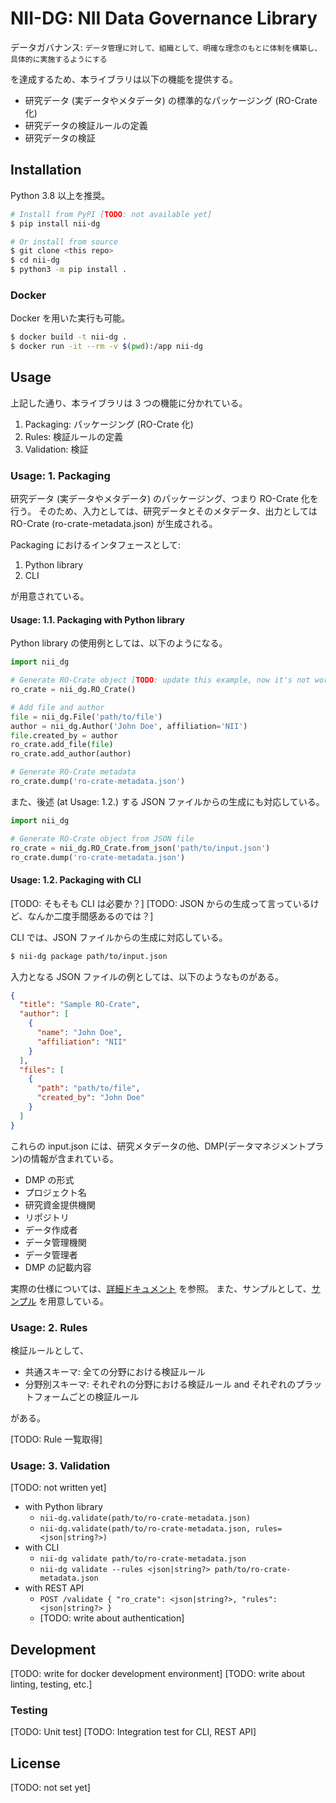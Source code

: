 # NII-DG: NII Data Governance Library

データガバナンス: `データ管理に対して、組織として、明確な理念のもとに体制を構築し、具体的に実施するようにする`

を達成するため、本ライブラリは以下の機能を提供する。

- 研究データ (実データやメタデータ) の標準的なパッケージング (RO-Crate 化)
- 研究データの検証ルールの定義
- 研究データの検証

## Installation

Python 3.8 以上を推奨。

```bash
# Install from PyPI [TODO: not available yet]
$ pip install nii-dg

# Or install from source
$ git clone <this repo>
$ cd nii-dg
$ python3 -m pip install .
```

### Docker

Docker を用いた実行も可能。

```bash
$ docker build -t nii-dg .
$ docker run -it --rm -v $(pwd):/app nii-dg
```

## Usage

上記した通り、本ライブラリは 3 つの機能に分かれている。

1. Packaging: パッケージング (RO-Crate 化)
2. Rules: 検証ルールの定義
3. Validation: 検証

### Usage: 1. Packaging

研究データ (実データやメタデータ) のパッケージング、つまり RO-Crate 化を行う。
そのため、入力としては、研究データとそのメタデータ、出力としては RO-Crate (ro-crate-metadata.json) が生成される。

Packaging におけるインタフェースとして:

1. Python library
2. CLI

が用意されている。

#### Usage: 1.1. Packaging with Python library

Python library の使用例としては、以下のようになる。

```python
import nii_dg

# Generate RO-Crate object [TODO: update this example, now it's not working]
ro_crate = nii_dg.RO_Crate()

# Add file and author
file = nii_dg.File('path/to/file')
author = nii_dg.Author('John Doe', affiliation='NII')
file.created_by = author
ro_crate.add_file(file)
ro_crate.add_author(author)

# Generate RO-Crate metadata
ro_crate.dump('ro-crate-metadata.json')
```

また、後述 (at Usage: 1.2.) する JSON ファイルからの生成にも対応している。

```python
import nii_dg

# Generate RO-Crate object from JSON file
ro_crate = nii_dg.RO_Crate.from_json('path/to/input.json')
ro_crate.dump('ro-crate-metadata.json')
```

#### Usage: 1.2. Packaging with CLI

[TODO: そもそも CLI は必要か？]
[TODO: JSON からの生成って言っているけど、なんか二度手間感あるのでは？]

CLI では、JSON ファイルからの生成に対応している。

```bash
$ nii-dg package path/to/input.json
```

入力となる JSON ファイルの例としては、以下のようなものがある。

```json
{
  "title": "Sample RO-Crate",
  "author": [
    {
      "name": "John Doe",
      "affiliation": "NII"
    }
  ],
  "files": [
    {
      "path": "path/to/file",
      "created_by": "John Doe"
    }
  ]
}
```

これらの input.json には、研究メタデータの他、DMP(データマネジメントプラン)の情報が含まれている。

- DMP の形式
- プロジェクト名
- 研究資金提供機関
- リポジトリ
- データ作成者
- データ管理機関
- データ管理者
- DMP の記載内容

実際の仕様については、[詳細ドキュメント](https://github.com/ascade/nii-dg/blob/9d56cba94da139bf5ec23d5432d48dbafc9d6097/test/README.md) を参照。
また、サンプルとして、[サンプル](https://github.com/ascade/nii-dg/blob/f0f76213d5365ab5ed43902028060a335b8edb34/test/common_sample.json) を用意している。

### Usage: 2. Rules

検証ルールとして、

- 共通スキーマ: 全ての分野における検証ルール
- 分野別スキーマ: それぞれの分野における検証ルール and それぞれのプラットフォームごとの検証ルール

がある。

[TODO: Rule 一覧取得]

### Usage: 3. Validation

[TODO: not written yet]

- with Python library
  - `nii-dg.validate(path/to/ro-crate-metadata.json)`
  - `nii-dg.validate(path/to/ro-crate-metadata.json, rules=<json|string?>)`
- with CLI
  - `nii-dg validate path/to/ro-crate-metadata.json`
  - `nii-dg validate --rules <json|string?> path/to/ro-crate-metadata.json`
- with REST API
  - `POST /validate { "ro_crate": <json|string?>, "rules": <json|string?> }`
  - [TODO: write about authentication]

## Development

[TODO: write for docker development environment]
[TODO: write about linting, testing, etc.]

### Testing

[TODO: Unit test]
[TODO: Integration test for CLI, REST API]

## License

[TODO: not set yet]
